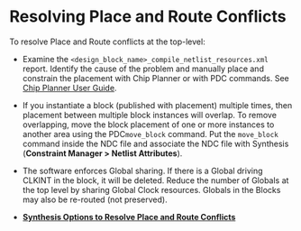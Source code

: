 # Resolving Place and Route Conflicts

To resolve Place and Route conflicts at the top-level:

-   Examine the `<design_block_name>_compile_netlist_resources.xml` report. Identify the cause of the problem and manually place and constrain the placement with Chip Planner or with PDC commands. See [Chip Planner User Guide](http://coredocs.s3.amazonaws.com/Libero/2025_1/Tool/chipplanner_ug.pdf).
-   If you instantiate a block \(published with placement\) multiple times, then placement between multiple block instances will overlap. To remove overlapping, move the block placement of one or more instances to another area using the PDC`move_block` command. Put the `move_block` command inside the NDC file and associate the NDC file with Synthesis \(**Constraint Manager &gt; Netlist Attributes**\).
-   The software enforces Global sharing. If there is a Global driving CLKINT in the block, it will be deleted. Reduce the number of Globals at the top level by sharing Global Clock resources. Globals in the Blocks may also be re-routed \(not preserved\).

-   **[Synthesis Options to Resolve Place and Route Conflicts](GUID-D8FE4107-A31F-4304-9708-B10FFE7D3327.md)**  


